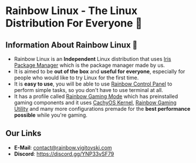 # **Rainbow Linux** - The Linux Distribution For Everyone 🌈
## Information About Rainbow Linux 🌈
- Rainbow Linux is an **Independent** Linux distribution that uses [Iris Package Manager](https://github.com/rainbow-linux/iris-pm) which is the package manager made by us.
- It is aimed to be **out of the box** and **useful for everyone**, especially for people who would like to try Linux for the first time. 
- It is **easy to use**, you will be able to use [Rainbow Control Panel](https://github.com/rainbow-linux/rainbow-control-panel) to perform simple tasks, so you don't have to use terminal at all.
- It has a profile called [Rainbow Gaming Mode](https://github.com/rainbow-linux/rainbow-gaming-mode) which has preinstalled gaming components and it uses [CachyOS Kernel](https://github.com/CachyOS/linux-cachyos), [Rainbow Gaming Utility](https://github.com/rainbow-linux/rainbow-gaming-utility) and many more configurations premade for the **best performance possible** while you're gaming.
## Our Links
- **E-Mail**: contact@rainbow.yigitovski.com
- **Discord**: https://discord.gg/YNP33vSF79

